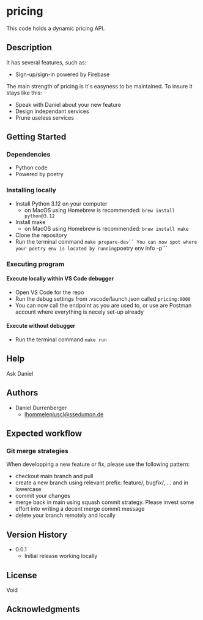 # pricing

This code holds a dynamic pricing API.

## Description

It has several features, such as:

- Sign-up/sign-in powered by Firebase

The main strength of pricing is it's easyness to be maintained.
To insure it stays like this:

- Speak with Daniel about your new feature
- Design independant services
- Prune useless services

## Getting Started

### Dependencies

- Python code
- Powered by poetry

### Installing locally

- Install Python 3.12 on your computer
  - on MacOS using Homebrew is recommended:
    `brew install python@3.12`
- Install make
  - on MacOS using Homebrew is recommended:
    `brew install make`
- Clone the repository
- Run the terminal command
  ` make prepare-dev``
You can now spot where your poetry env is located by running
     `poetry env info -p```

### Executing program

#### Execute locally within VS Code debugger

- Open VS Code for the repo
- Run the debug settings from .vscode/launch.json called `pricing:8000`
- You can now call the endpoint as you are used to,
  or use are Postman account where everything is necely set-up already

#### Execute without debugger

- Run the terminal command `make run`

## Help

Ask Daniel

## Authors

- Daniel Durrenberger
  - lhommelepluscl@ssedumon.de

## Expected workflow

### Git merge strategies

When developping a new feature or fix, please use the following pattern:

- checkout main branch and pull
- create a new branch using relevant prefix: feature/, bugfix/, ... and in lowercase
- commit your changes
- merge back in main using squash commit strategy.
  Please invest some effort into writing a decent merge commit message
- delete your branch remotely and locally

## Version History

- 0.0.1
  - Initial release working locally

## License

Void

## Acknowledgments
